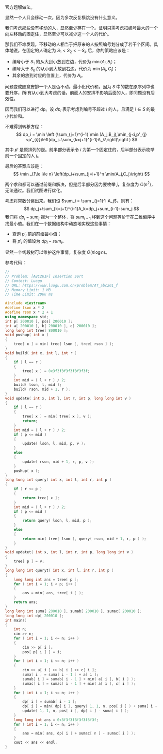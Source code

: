 官方题解做法。

显然一个人只会移动一次，因为多次反复横跳没有什么意义。

我们考虑那些没有移动的人，显然至少存在一个。证明只需考虑把编号最大的一个向左移动的固定住，显然至少可以减少这一个人的代价。

那我们不难发现，不移动的人相当于把原来的人按照编号划分成了若干个区间。具体地说，在固定的人确定为 $S_1<S_2<\cdots S_k$ 后，你的策略应该是：

* 编号小于 $S_1$ 的从大到小放到左边，代价为 $\min(A_i,B_i)$；
* 编号大于 $S_k$ 的从小到大放到右边，代价为 $\min(A_i,C_i)$；
* 其余的放到对应的位置上，代价为 $A_i$。

问题变成随意安排一个人是否不动，最小化代价和。因为 $S$ 中的数在原序列中也要升序，所i有从小到大考虑的话，前面人的安排不影响后面的人，即问题没有后效性。

因而我们可以进行 dp。设 $dp_i$ 表示考虑到编号不超过 $i$ 的人，且满足 $i\in S$ 的最小代价和。

不难得到转移方程：
$$
dp_i = \min \left (\sum_{j=1}^{i-1} \min (A_j,B_j),\min_{j<i,p'_{j}<p'_{i}}\left(dp_j+\sum_{k=j+1}^{i-1}A_k\right)\right )
$$


其中 $p'$ 是原排列的逆。前半部分表示令 $i$ 为第一个固定住的，后半部分表示枚举前一个固定的人 $j$。

最后的答案应该是：
$$
\min _{1\le i\le n} \left(dp_i+\sum_{j=i+1}^n \min(A_j,C_j)\right)
$$


两个求和都可以通过前缀和解决，但是后半部分因为要枚举 $j$，复杂度为 $O(n^2)$，无法通过。我们试图进行优化。

考虑将常数分离出来。我们设 $sum_i = \sum _{j=1}^i A_j$，则有：
$$
dp_j+\sum_{k=j+1}^{i-1}A_k=dp_j+sum_{i-1}-sum_j
$$
我们将 $dp_j-sum_j$ 视为一个整体，将 $sum_{i-1}$ 移到这个问题等价于在二维偏序中找最小值。我们在一个数据结构中动态地实现这些事情：

* 查询 $p'_i$ 前的前缀最小值；
* 将 $p'_i$ 的值设为 $dp_i-sum_i$。

显然一个线段树可以维护这件事情。复杂度 $O(n \log n)$。

参考代码：

```cpp
//
// Problem: [ABC201F] Insertion Sort
// Contest: Luogu
// URL: https://www.luogu.com.cn/problem/AT_abc201_f
// Memory Limit: 1 MB
// Time Limit: 2000 ms

#include <iostream>
#define lson x * 2
#define rson x * 2 + 1
using namespace std;
int p[ 200010 ], pos[ 200010 ];
int a[ 200010 ], b[ 200010 ], c[ 200010 ];
long long int tree[ 800010 ];
void pushup( int x )
{
    tree[ x ] = min( tree[ lson ], tree[ rson ] );
}
void build( int x, int l, int r )
{
    if ( l == r )
    {
        tree[ x ] = 0x3f3f3f3f3f3f3f3f;
    }
    int mid = ( l + r ) / 2;
    build( lson, l, mid );
    build( rson, mid + 1, r );
}
void update( int x, int l, int r, int p, long long int v )
{
    if ( l == r )
    {
        tree[ x ] = min( tree[ x ], v );
        return;
    }
    int mid = ( l + r ) / 2;
    if ( p <= mid )
    {
        update( lson, l, mid, p, v );
    }
    else
    {
        update( rson, mid + 1, r, p, v );
    }
    pushup( x );
}
long long int query( int x, int l, int r, int p )
{
    if ( r <= p )
    {
        return tree[ x ];
    }
    int mid = ( l + r ) / 2;
    if ( p <= mid )
    {
        return query( lson, l, mid, p );
    }
    else
    {
        return min( tree[ lson ], query( rson, mid + 1, r, p ) );
    }
}
void updatet( int x, int l, int r, int p, long long int v )
{
    tree[ p ] = v;
}
long long int queryt( int x, int l, int r, int p )
{
    long long int ans = tree[ p ];
    for ( int i = 1; i < p; i++ )
    {
        ans = min( ans, tree[ i ] );
    }
    return ans;
}
long long int suma[ 200010 ], sumab[ 200010 ], sumac[ 200010 ];
long long int dp[ 200010 ];
int main()
{
    int n;
    cin >> n;
    for ( int i = 1; i <= n; i++ )
    {
        cin >> p[ i ];
        pos[ p[ i ] ] = i;
    }
    for ( int i = 1; i <= n; i++ )
    {
        cin >> a[ i ] >> b[ i ] >> c[ i ];
        suma[ i ] = suma[ i - 1 ] + a[ i ];
        sumab[ i ] = sumab[ i - 1 ] + min( a[ i ], b[ i ] );
        sumac[ i ] = sumac[ i - 1 ] + min( a[ i ], c[ i ] );
    }
    for ( int i = 1; i <= n; i++ )
    {
        dp[ i ] = sumab[ i - 1 ];
        dp[ i ] = min( dp[ i ], query( 1, 1, n, pos[ i ] ) + suma[ i - 1 ] );
        update( 1, 1, n, pos[ i ], dp[ i ] - suma[ i ] );
    }
    long long int ans = 0x3f3f3f3f3f3f3f3f;
    for ( int i = 1; i <= n; i++ )
    {
        ans = min( ans, dp[ i ] + sumac[ n ] - sumac[ i ] );
    }
    cout << ans << endl;
}
```

